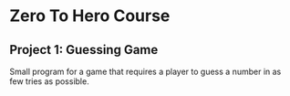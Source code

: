 # Zero To Hero Course

## Project 1: Guessing Game

Small program for a game that requires a player to guess a number in as few tries as possible.


